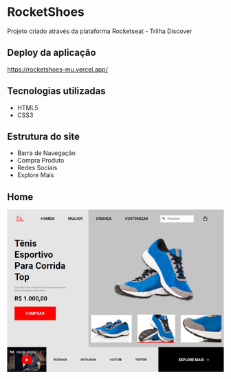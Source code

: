 # RocketShoes
Projeto criado através da plataforma Rocketseat - Trilha Discover

## Deploy da aplicação
https://rocketshoes-mu.vercel.app/

## Tecnologias utilizadas
+ HTML5
+ CSS3

## Estrutura do site
+ Barra de Navegação
+ Compra Produto
+ Redes Sociais
+ Explore Mais

## Home 

<img src=".github/project.png">
